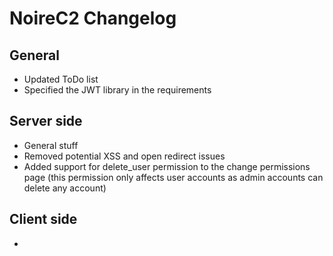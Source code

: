 # **NoireC2 Changelog**

## **General**

+ Updated ToDo list
+ Specified the JWT library in the requirements

## **Server side**

+ General stuff
+ Removed potential XSS and open redirect issues
+ Added support for delete_user permission to the change permissions page (this permission only affects user accounts as admin accounts can delete any account)

## **Client side**

+ 
